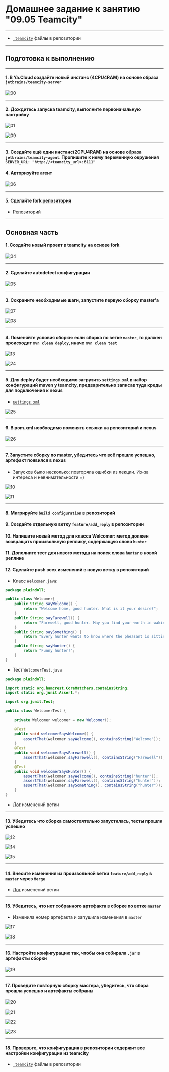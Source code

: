 # Домашнее задание к занятию "09.05 Teamcity"

---------------------------------------------------------

* [`.teamcity`](https://github.com/lereklerik/example-teamcity/tree/master/.teamcity) файлы в репозитории

---------------------------------------------------------

## Подготовка к выполнению

---------------------------------------------------------
#### 1. В Ya.Cloud создайте новый инстанс (4CPU4RAM) на основе образа `jetbrains/teamcity-server`

![00](pictures/00.png)

---------------------------------------------------------

#### 2. Дождитесь запуска teamcity, выполните первоначальную настройку

![01](pictures/01.png)

![09](pictures/09.png)

---------------------------------------------------------

#### 3. Создайте ещё один инстанс(2CPU4RAM) на основе образа `jetbrains/teamcity-agent`. Пропишите к нему переменную окружения `SERVER_URL: "http://<teamcity_url>:8111"`
#### 4. Авторизуйте агент

![06](pictures/06.png)

---------------------------------------------------------

#### 5. Сделайте fork [репозитория](https://github.com/aragastmatb/example-teamcity)

* [Репозиторий](https://github.com/lereklerik/example-teamcity)

---------------------------------------------------------

## Основная часть

#### 1. Создайте новый проект в teamcity на основе fork

![04](pictures/04.png)

---------------------------------------------------------

#### 2. Сделайте autodetect конфигурации

![05](pictures/05.png)

---------------------------------------------------------

#### 3. Сохраните необходимые шаги, запустите первую сборку master'a

![07](pictures/07.png)

![08](pictures/08.png)

---------------------------------------------------------

#### 4. Поменяйте условия сборки: если сборка по ветке `master`, то должен происходит `mvn clean deploy`, иначе `mvn clean test`

![13](pictures/13.png)

![24](pictures/24.png)

---------------------------------------------------------

#### 5. Для deploy будет необходимо загрузить `settings.xml` в набор конфигураций maven у teamcity, предварительно записав туда креды для подключения к nexus

* [`settings.xml`](settings.xml)

![25](pictures/25.png)

---------------------------------------------------------

#### 6. В pom.xml необходимо поменять ссылки на репозиторий и nexus

![26](pictures/26.png)

---------------------------------------------------------

#### 7. Запустите сборку по master, убедитесь что всё прошло успешно, артефакт появился в nexus

* Запусков было несколько: повторяла ошибки из лекции. Из-за интереса и невнимательности =)

![10](pictures/10.png)

![11](pictures/11.png)

---------------------------------------------------------

#### 8. Мигрируйте `build configuration` в репозиторий
#### 9. Создайте отдельную ветку `feature/add_reply` в репозитории
#### 10. Напишите новый метод для класса Welcomer: метод должен возвращать произвольную реплику, содержащую слово `hunter`
#### 11. Дополните тест для нового метода на поиск слова `hunter` в новой реплике
#### 12. Сделайте push всех изменений в новую ветку в репозиторий

* Класс `Welcomer.java`:

```java
package plaindoll;

public class Welcomer{
	public String sayWelcome() {
		return "Welcome home, good hunter. What is it your desire?";
	}
	public String sayFarewell() {
		return "Farewell, good hunter. May you find your worth in waking world.";
	}
	public String saySomething() {
		return "Every hunter wants to know where the pheasant is sitting";
	}
	public String sayHunter() {
		return "Funny hunter!";
	}
}
```

* Тест `WelcomerTest.java`

```java
package plaindoll;

import static org.hamcrest.CoreMatchers.containsString;
import static org.junit.Assert.*;

import org.junit.Test;

public class WelcomerTest {
	
	private Welcomer welcomer = new Welcomer();

	@Test
	public void welcomerSaysWelcome() {
		assertThat(welcomer.sayWelcome(), containsString("Welcome"));
	}
	@Test
	public void welcomerSaysFarewell() {
		assertThat(welcomer.sayFarewell(), containsString("Farewell"));
	}
	@Test
	public void welcomerSaysHunter() {
		assertThat(welcomer.sayWelcome(), containsString("hunter"));
		assertThat(welcomer.sayFarewell(), containsString("hunter"));
		assertThat(welcomer.saySomething(), containsString("hunter"));
	}
}
```

* [Лог](logs/01.md) изменений ветки


---------------------------------------------------------

#### 13. Убедитесь что сборка самостоятельно запустилась, тесты прошли успешно

![12](pictures/12.png)

![14](pictures/14.png)

![15](pictures/15.png)

---------------------------------------------------------

#### 14. Внесите изменения из произвольной ветки `feature/add_reply` в `master` через `Merge`

* [Лог](logs/02.md) изменений ветки

---------------------------------------------------------

#### 15. Убедитесь, что нет собранного артефакта в сборке по ветке `master`

* Изменила номер артефакта и запушила изменения в `master`

![17](pictures/17.png)

![18](pictures/18.png)

---------------------------------------------------------

#### 16. Настройте конфигурацию так, чтобы она собирала `.jar` в артефакты сборки

![19](pictures/19.png)

---------------------------------------------------------

#### 17. Проведите повторную сборку мастера, убедитесь, что сбора прошла успешно и артефакты собраны


![20](pictures/20.png)

![21](pictures/21.png)

![22](pictures/22.png)

![23](pictures/23.png)

---------------------------------------------------------


#### 18. Проверьте, что конфигурация в репозитории содержит все настройки конфигурации из teamcity

* [`.teamcity`](https://github.com/lereklerik/example-teamcity/tree/master/.teamcity) файлы в репозитории
